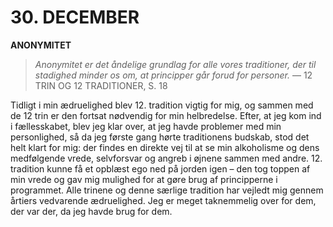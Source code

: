 # 30. DECEMBER

**ANONYMITET**

> *Anonymitet er det åndelige grundlag for alle vores traditioner, der til stadighed minder os om, at principper går forud for personer.*
> — 12 TRIN OG 12 TRADITIONER, S. 18

Tidligt i min ædruelighed blev 12. tradition vigtig for mig, og sammen med de 12 trin er den fortsat nødvendig for min helbredelse. Efter, at jeg kom ind i fællesskabet, blev jeg klar over, at jeg havde problemer med min personlighed, så da jeg første gang hørte traditionens budskab, stod det helt klart for mig: der findes en direkte vej til at se min alkoholisme og dens medfølgende vrede, selvforsvar og angreb i øjnene sammen med andre. 12. tradition kunne få et opblæst ego ned på jorden igen – den tog toppen af min vrede og gav mig mulighed for at gøre brug af principperne i programmet. Alle trinene og denne særlige tradition har vejledt mig gennem årtiers vedvarende ædruelighed. Jeg er meget taknemmelig over for dem, der var der, da jeg havde brug for dem.
